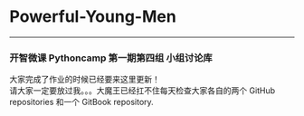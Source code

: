 # Powerful-Young-Men
----

### 开智微课 Pythoncamp 第一期第四组 小组讨论库

大家完成了作业的时候已经要来这里更新！  
请大家一定要放过我。。。大魔王已经扛不住每天检查大家各自的两个 GitHub repositories 和一个 GitBook repository.
